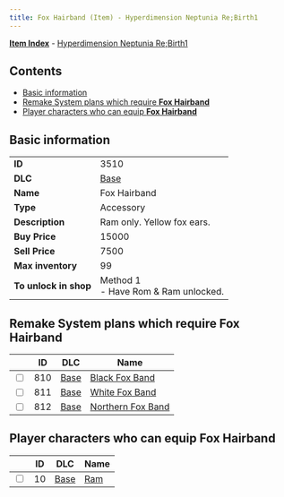 ```yaml
---
title: Fox Hairband (Item) - Hyperdimension Neptunia Re;Birth1
---
```


[**Item Index**](/neptunia/rb1/item/index.html) - [Hyperdimension Neptunia Re;Birth1](/neptunia/rb1)

## Contents

- [Basic information](#basic-information)
- [Remake System plans which require **Fox Hairband**](#remake-system-plans-which-require-fox-hairband)
- [Player characters who can equip **Fox Hairband**](#player-characters-who-can-equip-fox-hairband)
## Basic information

|   |   |
| -- | -- |
| **ID** | 3510 |
| **DLC** | [Base](/neptunia/rb1/dlc/1-base.html) |
| **Name** | Fox Hairband |
| **Type** | Accessory |
| **Description** | Ram only. Yellow fox ears. |
| **Buy Price** | 15000 |
| **Sell Price** | 7500 |
| **Max inventory** | 99 |
| **To unlock in shop** | Method 1<br />- Have Rom & Ram unlocked. |


## Remake System plans which require **Fox Hairband**

|    | ID | DLC | Name |
| -- | -- | --- | ---- |
| <input type="checkbox" id="rb1-quest-1-810" class="trackbox" /> | 810 | [Base](/neptunia/rb1/dlc/1-base.html) | [Black Fox Band](/neptunia/rb1/quest/1-810-black-fox-band.html) |
| <input type="checkbox" id="rb1-quest-1-811" class="trackbox" /> | 811 | [Base](/neptunia/rb1/dlc/1-base.html) | [White Fox Band](/neptunia/rb1/quest/1-811-white-fox-band.html) |
| <input type="checkbox" id="rb1-quest-1-812" class="trackbox" /> | 812 | [Base](/neptunia/rb1/dlc/1-base.html) | [Northern Fox Band](/neptunia/rb1/quest/1-812-northern-fox-band.html) |


## Player characters who can equip **Fox Hairband**

|    | ID | DLC | Name |
| -- | -- | --- | ---- |
| <input type="checkbox" id="rb1-player-1-10" class="trackbox" /> | 10 | [Base](/neptunia/rb1/dlc/1-base.html) | [Ram](/neptunia/rb1/player/1-10-ram.html) |
